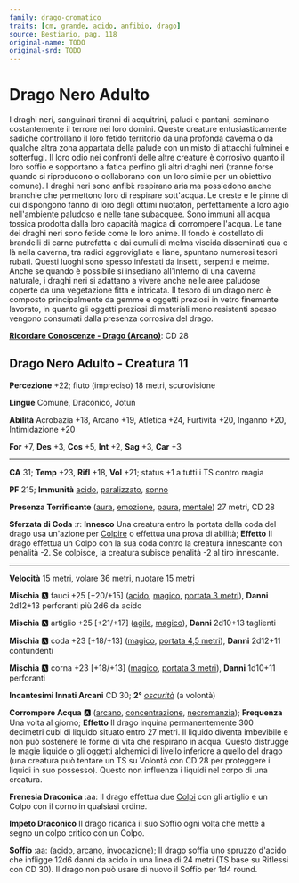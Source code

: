 ```yaml
---
family: drago-cromatico
traits: [cm, grande, acido, anfibio, drago]
source: Bestiario, pag. 118
original-name: TODO
original-srd: TODO
---
```


# Drago Nero Adulto

I draghi neri, sanguinari tiranni di acquitrini, paludi e pantani, seminano costantemente il terrore nei loro domini. Queste creature entusiasticamente sadiche controllano il loro fetido territorio da una profonda caverna o da qualche altra zona appartata della palude con un misto di attacchi fulminei e sotterfugi. Il loro odio nei confronti delle altre creature è corrosivo quanto il loro soffio e sopportano a fatica perfino gli altri draghi neri (tranne forse quando si riproducono o collaborano con un loro simile per un obiettivo comune). I draghi neri sono anfibi: respirano aria ma possiedono anche branchie che permettono loro di respirare sott'acqua. Le creste e le pinne di cui dispongono fanno di loro degli ottimi nuotatori, perfettamente a loro agio nell'ambiente paludoso e nelle tane subacquee. Sono immuni all'acqua tossica prodotta dalla loro capacità magica di corrompere l'acqua. Le tane dei draghi neri sono fetide come le loro anime. Il fondo è costellato di brandelli di carne putrefatta e dai cumuli di melma viscida disseminati qua e là nella caverna, tra radici aggrovigliate e liane, spuntano numerosi tesori rubati. Questi luoghi sono spesso infestati da insetti, serpenti e melme. Anche se quando è possibile si insediano all'interno di una caverna naturale, i draghi neri si adattano a vivere anche nelle aree paludose coperte da una vegetazione fitta e intricata. Il tesoro di un drago nero è composto principalmente da gemme e oggetti preziosi in vetro finemente lavorato, in quanto gli oggetti preziosi di materiali meno resistenti spesso vengono consumati dalla presenza corrosiva del drago.

**[Ricordare Conoscenze - Drago (Arcano)](/azioni/ricordare-conoscenze)**: CD 28

## Drago Nero Adulto - Creatura 11

**Percezione** +22; fiuto (impreciso) 18 metri, scurovisione

**Lingue** Comune, Draconico, Jotun

**Abilità** Acrobazia +18, Arcano +19, Atletica +24, Furtività +20, Inganno +20, Intimidazione +20

**For** +7, **Des** +3, **Cos** +5, **Int** +2, **Sag** +3, **Car** +3

***

**CA** 31; **Temp** +23, **Rifl** +18, **Vol** +21; status +1 a tutti i TS contro magia

**PF** 215; **Immunità** [acido](/tratti/acido), [paralizzato](/condizioni/paralizzato), [sonno](/tratti/sonno)

**Presenza Terrificante** ([aura](/tratti/aura), [emozione](/tratti/emozione), [paura](/tratti/paura), [mentale](/tratti/mentale)) 27 metri, CD 28

**Sferzata di Coda** :r: **Innesco** Una creatura entro la portata della coda del drago usa un'azione per [Colpire](/azioni/colpire) o effettua una prova di abilità; **Effetto** Il drago effettua un Colpo con la sua coda contro la creatura innescante con penalità -2. Se colpisce, la creatura subisce penalità -2 al tiro innescante.

***

**Velocità** 15 metri, volare 36 metri, nuotare 15 metri

**Mischia** :a: fauci +25 \[+20/+15] ([acido](/tratti/acido), [magico](/tratti/magico), [portata 3 metri](/tratti/portata)), **Danni** 2d12+13 perforanti più 2d6 da acido

**Mischia** :a: artiglio +25 \[+21/+17] ([agile](/tratti/agile), [magico](/tratti/magico)), **Danni** 2d10+13 taglienti

**Mischia** :a: coda +23 \[+18/+13] ([magico](/tratti/magico), [portata 4,5 metri](/tratti/portata)), **Danni** 2d12+11 contundenti

**Mischia** :a: corna +23 \[+18/+13] ([magico](/tratti/magico), [portata 3 metri](/tratti/portata)), **Danni** 1d10+11 perforanti

**Incantesimi Innati Arcani** CD 30; **2°** *[oscurità](/incantesimi/oscurita)* (a volontà)

**Corrompere Acqua** :a: ([arcano](/tratti/arcano), [concentrazione](/tratti/concentrazione), [necromanzia](/tratti/necromanzia)); **Frequenza** Una volta al giorno; **Effetto** Il drago inquina permanentemente 300 decimetri cubi di liquido situato entro 27 metri. Il liquido diventa imbevibile e non può sostenere le forme di vita che respirano in acqua. Questo distrugge le magie liquide o gli oggetti alchemici di livello inferiore a quello del drago (una creatura può tentare un TS su Volontà con CD 28 per proteggere i liquidi in suo possesso). Questo non influenza i liquidi nel corpo di una creatura.

**Frenesia Draconica** :aa: Il drago effettua due [Colpi](/azioni/colpire) con gli artiglio e un Colpo con il corno in qualsiasi ordine.

**Impeto Draconico** Il drago ricarica il suo Soffio ogni volta che mette a segno un colpo critico con un Colpo.

**Soffio** :aa: ([acido](/tratti/acido), [arcano](/tratti/arcano), [invocazione](/tratti/invocazione)); Il drago soffia uno spruzzo d'acido che infligge 12d6 danni da acido in una linea di 24 metri (TS base su Riflessi con CD 30). Il drago non può usare di nuovo il Soffio per 1d4 round.
